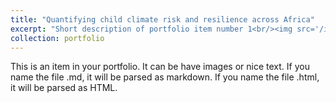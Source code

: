```yaml
---
title: "Quantifying child climate risk and resilience across Africa"
excerpt: "Short description of portfolio item number 1<br/><img src='/images/Portfolio 1.png'>"
collection: portfolio
---
```


This is an item in your portfolio. It can be have images or nice text. If you name the file .md, it will be parsed as markdown. If you name the file .html, it will be parsed as HTML. 
